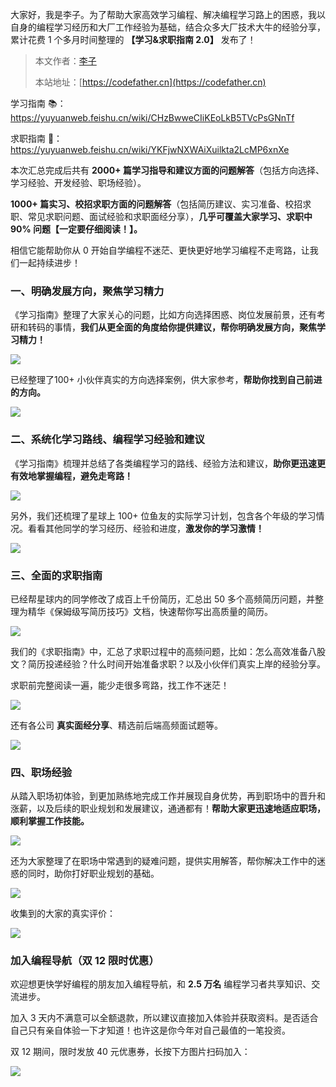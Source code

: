 大家好，我是李子。为了帮助大家高效学习编程、解决编程学习路上的困惑，我以自身的编程学习经历和大厂工作经验为基础，结合众多大厂技术大牛的经验分享，累计花费 1 个多月时间整理的 **【学习&求职指南 2.0】** 发布了！

> 本文作者：[李子](https://yuyuanweb.feishu.cn/wiki/Abldw5WkjidySxkKxU2cQdAtnah)
>
> 本站地址：[https://codefather.cn](https://codefather.cn)

学习指南 📚：https://yuyuanweb.feishu.cn/wiki/CHzBwweCIiKEoLkB5TVcPsGNnTf

求职指南 📄：https://yuyuanweb.feishu.cn/wiki/YKFjwNXWAiXuilkta2LcMP6xnXe



本次汇总完成后共有 **2000+ 篇学习指导和建议方面的问题解答**（包括方向选择、学习经验、开发经验、职场经验）。

**1000+ 篇实习、校招求职方面的问题解答**（包括简历建议、实习准备、校招求职、常见求职问题、面试经验和求职面经分享），**几乎可覆盖大家学习、求职中 90% 问题【一定要仔细阅读！】。**



相信它能帮助你从 0 开始自学编程不迷茫、更快更好地学习编程不走弯路，让我们一起持续进步！



### 一、明确发展方向，聚焦学习精力

《学习指南》整理了大家关心的问题，比如方向选择困惑、岗位发展前景，还有考研和转码的事情，**我们从更全面的角度给你提供建议，帮你明确发展方向，聚焦学习精力！**

![](https://pic.yupi.icu/1701770730198-79f54623-70ff-4515-b7aa-8eda51bc9710.png)



已经整理了100+ 小伙伴真实的方向选择案例，供大家参考，**帮助你找到自己前进的方向。**

![](https://pic.yupi.icu/1701770730118-f6f3b7b5-783a-4d2b-858e-efc857a7dfd7.png)



### 二、系统化学习路线、编程学习经验和建议

《学习指南》梳理并总结了各类编程学习的路线、经验方法和建议，**助你更迅速更有效地掌握编程，避免走弯路！**

![](https://pic.yupi.icu/1701770730180-0b0c1e03-411c-4da5-a59e-0b4e3526fe59.png)



另外，我们还梳理了星球上 100+ 位鱼友的实际学习计划，包含各个年级的学习情况。看看其他同学的学习经历、经验和进度，**激发你的学习激情！**

![](https://pic.yupi.icu/1701770730206-a4c18a25-26d1-467e-8236-296f60105025.png)



### 三、全面的求职指南

已经帮星球内的同学修改了成百上千份简历，汇总出 50 多个高频简历问题，并整理为精华《保姆级写简历技巧》文档，快速帮你写出高质量的简历。

![](https://pic.yupi.icu/1701770730168-45cd9f6b-4ded-497a-a68a-4d98af5d1562.png)



我们的《求职指南》中，汇总了求职过程中的高频问题，比如：怎么高效准备八股文？简历投递经验？什么时间开始准备求职？以及小伙伴们真实上岸的经验分享。

求职前完整阅读一遍，能少走很多弯路，找工作不迷茫！

![](https://pic.yupi.icu/1701770730732-dd916b32-3293-4d7b-83a6-cc159c074af0.png)



还有各公司 **真实面经分享**、精选前后端高频面试题等。

![](https://pic.yupi.icu/1701770730829-0a088af6-33fe-4cc4-9a96-e9eeb79d08c4.png)



### 四、职场经验

从踏入职场初体验，到更加熟练地完成工作并展现自身优势，再到职场中的晋升和涨薪，以及后续的职业规划和发展建议，通通都有！**帮助大家更迅速地适应职场，顺利掌握工作技能。**

![](https://pic.yupi.icu/1701770731055-99e4fec2-e6ea-4710-b2a3-f1c372750537.png)



还为大家整理了在职场中常遇到的疑难问题，提供实用解答，帮你解决工作中的迷惑的同时，助你打好职业规划的基础。

![](https://pic.yupi.icu/1701770730967-87e6a0d9-7b99-45f7-ba62-feea1ac5f88b.png)



收集到的大家的真实评价：

![](https://pic.yupi.icu/1701770731056-14da70d0-6186-4f05-89bc-a5c579378c9f.png)



### 加入编程导航（双 12 限时优惠）

欢迎想更快学好编程的朋友加入编程导航，和 **2.5 万名** 编程学习者共享知识、交流进步。

加入 3 天内不满意可以全额退款，所以建议直接加入体验并获取资料。是否适合自己只有亲自体验一下才知道！也许这是你今年对自己最值的一笔投资。

双 12 期间，限时发放 40 元优惠券，长按下方图片扫码加入：

![](https://pic.yupi.icu/1701854795502-d46b83cf-26d7-4147-972b-37174f62ac45.png)